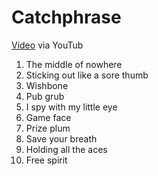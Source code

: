 # Catchphrase

[Video](https://youtu.be/R2tg0WyfreM) via YouTub

1. The middle of nowhere
2. Sticking out like a sore thumb
3. Wishbone
4. Pub grub
5. I spy with my little eye
6. Game face
7. Prize plum
8. Save your breath
9. Holding all the aces
10. Free spirit
